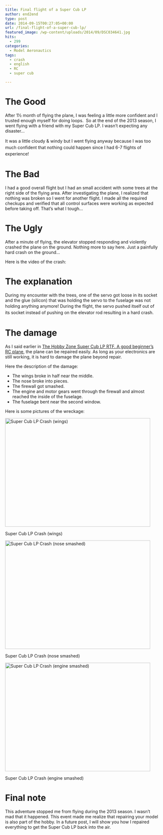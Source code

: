```yaml
---
title: Final flight of a Super Cub LP
author: end2end
type: post
date: 2014-09-15T00:27:05+00:00
url: /final-flight-of-a-super-cub-lp/
featured_image: /wp-content/uploads/2014/09/DSC034641.jpg
hits:
  - 299
categories:
  - Model Aeronautics
tags:
  - crash
  - english
  - RC
  - super cub

---
```

# <span id="The_Good">The Good</span>

After 1½ month of flying the plane, I was feeling a little more confident and I trusted enough myself for doing loops.  So at the end of the 2013 season, I went flying with a friend with my Super Cub LP. I wasn&#8217;t expecting any disaster&#8230;  
<!--more-->

<span style="line-height: 1.5;">It was a little cloudy & windy but I went flying anyway because I was too much confident that nothing could </span>happen since I had 6-7 flights of experience!<span style="line-height: 1.5;"><br /> </span>

# <span id="The_Bad">The Bad</span>

I had a good overall flight but I had an small accident with some trees at the right side of the flying area. After investigating the plane, I realized that nothing was broken so I went for another flight. I made all the required checkups and verified that all control surfaces were working as expected before taking off. That&#8217;s what I tough&#8230;

# <span id="The_Ugly">The Ugly</span>

After a minute of flying, the elevator stopped responding and violently crashed the plane on the ground. Nothing more to say here. Just a painfully hard crash on the ground&#8230;

Here is the video of the crash:



# <span id="The_explanation">The explanation</span>

During my encounter with the trees, one of the servo got loose in its socket and the glue (silicon) that was holding the servo to the fuselage was not holding anything anymore! During the flight, the servo <span style="line-height: 1.5;">pushed itself</span><span style="line-height: 1.5;"> </span><span style="line-height: 1.5;">out of its socket instead of pushing on the elevator rod resulting in a hard crash.</span>

# <span id="The_damage">The damage</span>

As I said earlier in [The Hobby Zone Super Cub LP RTF. A good beginner’s RC plane][1], the plane can be repaired easily. As long as your electronics are still working, it is hard to damage the plane beyond repair.

Here the description of the damage:

  * The wings broke in half near the middle.
  * The nose broke into pieces.
  * The firewall got smashed.
  * The engine and motor gears went through the firewall and almost reached the inside of the fuselage.
  * The fuselage bent near the second window.

Here is some pictures of the wreckage:

<div id="attachment_387" style="width: 484px" class="wp-caption aligncenter">
  <a href="http://www.end2endzone.com/wp-content/uploads/2014/09/DSC034641.jpg"><img aria-describedby="caption-attachment-387" loading="lazy" class="size-large wp-image-387" src="http://www.end2endzone.com/wp-content/uploads/2014/09/DSC034641.jpg" alt="Super Cub LP Crash (wings)" width="474" height="355" srcset="http://www.end2endzone.com/wp-content/uploads/2014/09/DSC034641.jpg 1024w, http://www.end2endzone.com/wp-content/uploads/2014/09/DSC034641.jpg 150w, http://www.end2endzone.com/wp-content/uploads/2014/09/DSC034641.jpg 300w, http://www.end2endzone.com/wp-content/uploads/2014/09/DSC034641.jpg 1440w, http://www.end2endzone.com/wp-content/uploads/2014/09/DSC034641.jpg 672w" sizes="(max-width: 474px) 100vw, 474px" /></a>
  
  <p id="caption-attachment-387" class="wp-caption-text">
    Super Cub LP Crash (wings)
  </p>
</div>

<div id="attachment_393" style="width: 484px" class="wp-caption aligncenter">
  <a href="http://www.end2endzone.com/wp-content/uploads/2014/09/DSC03466.jpg"><img aria-describedby="caption-attachment-393" loading="lazy" class="size-large wp-image-393" src="http://www.end2endzone.com/wp-content/uploads/2014/09/DSC03466.jpg" alt="Super Cub LP Crash (nose smashed)" width="474" height="355" srcset="http://www.end2endzone.com/wp-content/uploads/2014/09/DSC03466.jpg 1024w, http://www.end2endzone.com/wp-content/uploads/2014/09/DSC03466.jpg 150w, http://www.end2endzone.com/wp-content/uploads/2014/09/DSC03466.jpg 300w, http://www.end2endzone.com/wp-content/uploads/2014/09/DSC03466.jpg 1440w, http://www.end2endzone.com/wp-content/uploads/2014/09/DSC03466.jpg 672w" sizes="(max-width: 474px) 100vw, 474px" /></a>
  
  <p id="caption-attachment-393" class="wp-caption-text">
    Super Cub LP Crash (nose smashed)
  </p>
</div>

<div id="attachment_394" style="width: 484px" class="wp-caption aligncenter">
  <a href="http://www.end2endzone.com/wp-content/uploads/2014/09/DSC03468.jpg"><img aria-describedby="caption-attachment-394" loading="lazy" class="size-large wp-image-394" src="http://www.end2endzone.com/wp-content/uploads/2014/09/DSC03468.jpg" alt="Super Cub LP Crash (engine smashed)" width="474" height="355" srcset="http://www.end2endzone.com/wp-content/uploads/2014/09/DSC03468.jpg 1024w, http://www.end2endzone.com/wp-content/uploads/2014/09/DSC03468.jpg 150w, http://www.end2endzone.com/wp-content/uploads/2014/09/DSC03468.jpg 300w, http://www.end2endzone.com/wp-content/uploads/2014/09/DSC03468.jpg 1440w, http://www.end2endzone.com/wp-content/uploads/2014/09/DSC03468.jpg 672w" sizes="(max-width: 474px) 100vw, 474px" /></a>
  
  <p id="caption-attachment-394" class="wp-caption-text">
    Super Cub LP Crash (engine smashed)
  </p>
</div>

# <span id="Final_note">Final note</span>

This adventure stopped me from flying during the 2013 season. I wasn&#8217;t mad that it happened. This event made me realize that repairing your model is also part of the hobby. In a future post, I will show you how I repaired everything to get the Super Cub LP back into the air.

 [1]: /the-hobby-zone-super-cub-lp-rtf-a-good-beginners-rc-plane/